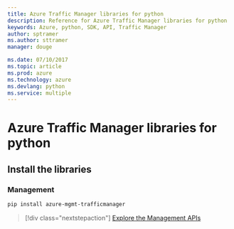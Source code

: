 ```yaml
---
title: Azure Traffic Manager libraries for python
description: Reference for Azure Traffic Manager libraries for python
keywords: Azure, python, SDK, API, Traffic Manager
author: sptramer
ms.author: sttramer
manager: douge

ms.date: 07/10/2017
ms.topic: article
ms.prod: azure
ms.technology: azure
ms.devlang: python
ms.service: multiple
---
```


# Azure Traffic Manager libraries for python

## Install the libraries


### Management

```bash
pip install azure-mgmt-trafficmanager
```
> [!div class="nextstepaction"]
> [Explore the Management APIs](/python/api/overview/azure/trafficmanager/management)